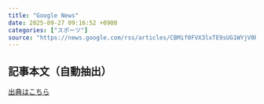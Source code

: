 ```yaml
---
title: "Google News"
date: 2025-09-27 09:16:52 +0900
categories: ["スポーツ"]
source: "https://news.google.com/rss/articles/CBMif0FVX3lxTE9sUG1WYjV0RkN0TE5MOS1Bb2QwZHkyOVlwU0VCczRIMS1NTW53RUJLR0Jkb056UGQxeV9oUjNTREpjWUNzUlVpdjBpeFNqOWdBR0k5X0lacHMwbjBaVzRBcDNiLXVIZmdjaTFZdmlRb29CbkhyeThnemQ3VnFmX0E?oc=5"
---
```


## 記事本文（自動抽出）
<body class="y0K44d EA71Tc" id="readabilityBody"></body>

[出典はこちら](https://news.google.com/rss/articles/CBMif0FVX3lxTE9sUG1WYjV0RkN0TE5MOS1Bb2QwZHkyOVlwU0VCczRIMS1NTW53RUJLR0Jkb056UGQxeV9oUjNTREpjWUNzUlVpdjBpeFNqOWdBR0k5X0lacHMwbjBaVzRBcDNiLXVIZmdjaTFZdmlRb29CbkhyeThnemQ3VnFmX0E?oc=5)
